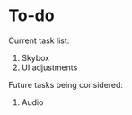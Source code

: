 To-do
======
Current task list:
1. Skybox
2. UI adjustments

Future tasks being considered:
1. Audio

